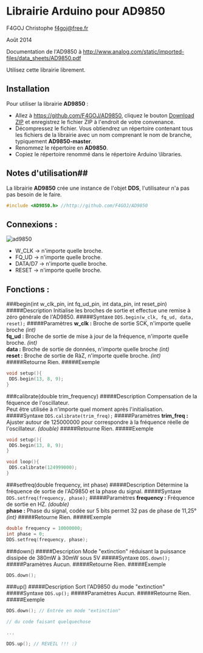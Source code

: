 # Librairie Arduino pour AD9850 #
F4GOJ Christophe f4goj@free.fr

Août 2014

Documentation de l'AD9850 à http://www.analog.com/static/imported-files/data_sheets/AD9850.pdf

Utilisez cette librairie librement.

## Installation ##
Pour utiliser la librairie **AD9850** :
- Allez à https://github.com/F4GOJ/AD9850, cliquez le bouton [Download ZIP](https://github.com/F4GOJ/AD9850/archive/master.zip) et enregistrez le fichier ZIP à l'endroit de votre convenance.
- Décompressez le fichier. Vous obtiendrez un répertoire contenant tous les fichiers de la librairie avec un nom comprenant le nom de branche, typiquement **AD9850-master**.
- Renommez le répertoire en **AD9850**.
- Copiez le répertoire renommé dans le répertoire Arduino \libraries.


## Notes d'utilisation##

La librairie **AD9850** crée une instance de l'objet **DDS**, l'utilisateur n'a pas pas besoin de le faire.

```c++
#include <AD9850.h> //http://github.com/F4GOJ/AD9850
```
## Connexions : ##

![ad9850](https://raw.githubusercontent.com/F4GOJ/AD9850/master/images/AD9850.png)

- W_CLK   -> n'importe quelle broche.
- FQ_UD   -> n'importe quelle broche.
- DATA/D7 -> n'importe quelle broche.
- RESET   -> n'importe quelle broche.

## Fonctions : ##

###begin(int w_clk_pin, int fq_ud_pin, int data_pin, int reset_pin)
#####Description
Initialise les broches de sortie et effectue une remise à zéro générale de l'AD9850.
#####Syntaxe
`DDS.begin(w_clk, fq_ud, data, reset);`
#####Paramètres
**w_clk :** Broche de sortie SCK, n'importe quelle broche *(int)*<br>
**fq_ud :** Broche de sortie de mise à jour de la fréquence, n'importe quelle broche. *(int)*<br>
**data :** Broche de sortie de données, n'importe quelle broche *(int)*<br>
**reset :** Broche de sortie de RàZ, n'importe quelle broche. *(int)*
#####Retourne
Rien.
#####Exemple
```c++
void setup(){
 DDS.begin(13, 8, 9);
}
```
###calibrate(double trim_frequency)
#####Description
Compensation de la féquence de l'oscillateur.<br>
Peut être utilisée à n'importe quel moment après l'initialisation.
#####Syntaxe
`DDS.calibrate(trim_freq);`
#####Paramètres
**trim_freq :** Ajuster autour de 125000000 pour correspondre à la fréquence réelle de l'oscillateur. *(double)*
#####Retourne
Rien.
#####Exemple
```c++
void setup(){
 DDS.begin(13, 8, 9);
}

void loop(){
 DDS.calibrate(124999000);
}
```
###setfreq(double frequency, int phase)
#####Description
Détermine la fréquence de sortie de l'AD9850 et la phase du signal.
#####Syntaxe
`DDS.setfreq(frequency, phase);`
#####Paramètres
**frequency :** Fréquence de sortie en HZ. *(double)*<br>
**phase :** Phase du signal, codée sur 5 bits permet 32 pas de phase de 11,25° *(int)*
#####Retourne
Rien.
#####Exemple
```c++
double frequency = 10000000;
int phase = 0;
DDS.setfreq(frequency, phase);
```
###down()
#####Description
Mode "extinction" réduisant la puissance dissipée de 380mW à 30mW sous 5V
#####Syntaxe
`DDS.down();`
#####Paramètres
Aucun.
#####Retourne
Rien.
#####Exemple
```c++
DDS.down();
```
###up()
#####Description
Sort l'AD9850 du mode "extinction"
#####Syntaxe
`DDS.up();`
#####Paramètres
Aucun.
#####Retourne
Rien.
#####Exemple
```c++
DDS.down(); // Entrée en mode "extinction"

// du code faisant quelquechose

...

DDS.up(); // REVEIL !!! :)
```
